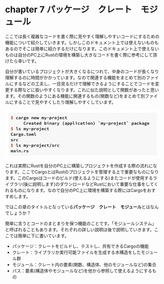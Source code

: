 # chapter 7 パッケージ　クレート　モジュール
ここでは長く複雑なコードを書く際に見やすく理解しやすいコードにするための機能について紹介していきます。しかしこのドキュメント上では使えないものもあるのでそこは簡単に紹介するだけになります。このドキュメント上で使えないものは自分のPC上にRustの環境を構築し大きなコードを書く際に参考にして頂けたら幸いです。

自分が書いているプロジェクトが大きくなるにつれて、中身のコードが長くなり理解するのに時間がかかっています。なので関連する機能をまとめて別のファイルにするなどの工夫し、一目見るだけで理解できるようにすることでコードを変更する際などに扱いやすくなります。これに似た説明として関数があったと思います。その関数のようにある機能に関連するもの(関数など)をまとめて別ファイルにすることで見やすくしたり理解しやすくしています。

![プロジェクト作成](./%E3%83%97%E3%83%AD%E3%82%B8%E3%82%A7%E3%82%AF%E3%83%88%E4%BD%9C%E6%88%90.png)

これは実際にRustを自分のPC上に構築しプロジェクトを作成する際の流れになります。ここでCargoとはRustのプロジェクトを管理する上で重要なものになります。このCargoはコードのビルド(使えるようにする)またコードが使用するライブラリ(後に説明します)のダウンロードなどRustにおいて重要な仕事をしてくれるものになります。なので自分のPC上に環境を構築する際にはCargoをおすすめします。

ではこの章のタイトルとなっている**パッケージ　クレート　モジュール**とはなんでしょうか？

簡単に言うとコードのまとまりを保つ機能のことです。「モジュールシステム」と呼ばれることもあります。それぞれの詳しい説明は後で説明していきます。ここでは簡単に下に書いています。

* パッケージ：クレートをビルドし、テストし、共有できるCargoの機能
* クレート：ライブラリか実行可能ファイルを生成する木構造をしたモジュール群
* モジュール：クレート内の要素(関数、構造体、他のモジュールなど)の集合
* パス：要素(構造体やモジュールなど)を他から参照して使えるようにするもの
